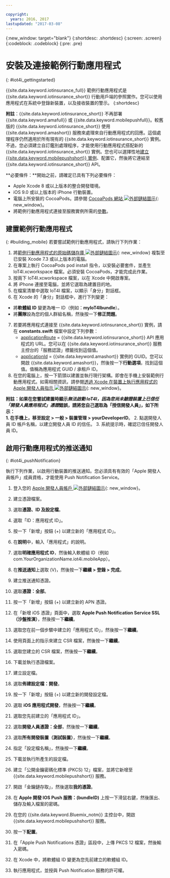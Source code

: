 ```yaml
---

copyright:
  years: 2016, 2017
lastupdated: "2017-03-08"
---
```


<!-- Common attributes used in the template are defined as follows: -->
{:new_window: target="blank"}
{:shortdesc: .shortdesc}
{:screen: .screen}
{:codeblock: .codeblock}
{:pre: .pre}


<!-- {{site.data.keyword.iotinsurance_full}}  {{site.data.keyword.iotinsurance_short}}  -->


# 安裝及連接範例行動應用程式
{: #iot4i_gettingstarted}

{{site.data.keyword.iotinsurance_full}} 範例行動應用程式是 {{site.data.keyword.iotinsurance_short}} 行動用戶端的參照實作。您可以使用應用程式在系統中登錄新裝置，以及接收裝置的警示。
{:shortdesc}

**附註**：{{site.data.keyword.iotinsurance_short}} 不再部署 {{site.data.keyword.amafull}} 或 {{site.data.keyword.mobilepushfull}}。較舊版的 {{site.data.keyword.iotinsurance_short}} 使用 {{site.data.keyword.amashort}} 服務來處理來自行動應用程式的回應。這個處理程序仍然適用於所有現有的 {{site.data.keyword.iotinsurance_short}} 實例。不過，您必須建立自訂鑑別處理程序，才能使用行動應用程式搭配新的
{{site.data.keyword.iotinsurance_short}} 實例。您也可以選擇性地[建立 {{site.data.keyword.mobilepushshort}} 實例](../mobilepush/index.html)、配置它，然後將它連結至 {{site.data.keyword.iotinsurance_short}} API。

**必要條件：**開始之前，請確定已具有下列必要條件：
  - Apple Xcode 8 或以上版本的整合開發環境。
  - iOS 9.0 或以上版本的 iPhone 行動裝置。
  - 電腦上所安裝的 CocoaPods。請參閱 [CocoaPods 網站 ![外部鏈結圖示](../../icons/launch-glyph.svg)](https://guides.cocoapods.org/using/getting-started.html){: new_window}。
  - 將範例行動應用程式連接至服務實例所需的[參數](#iot4i_mobileParam)。

## 建置範例行動應用程式
{: #building_mobile}
若要嘗試範例行動應用程式，請執行下列作業：

1. 將[範例行動應用程式的原始碼儲存庫 ![外部鏈結圖示](../../icons/launch-glyph.svg)](https://github.com/ibm-watson-iot/ioti-mobile){: new_window} 複製至已安裝 Xcode 7.3 或以上版本的電腦。
2. 在專案上執行 CocoaPods pod install 指令，以安裝必要套件，並產生 IoT4I.xcworkspace 檔案。必須安裝 CocoaPods，才能完成此作業。
3. 按兩下 IoT4I.xcworkspace 檔案，以在 Xcode 中開啟專案。
4. 將 iPhone 連接至電腦，並將它選取為建置目的地。
5. 在檔案清單中選取 IoT4I 檔案，以顯示「身分」對話框。
6. 在 Xcode 的「身分」對話框中，進行下列變更：
  - 將**軟體組 ID** 變更為唯一 ID（例如：**myIoT4Ibundle**）。
  - 將**團隊**設為您的個人群組名稱，然後按一下**修正問題**。
7. 若要將應用程式連接至 {{site.data.keyword.iotinsurance_short}} 實例，請在 **constants.swift** 檔案中設定下列參數：  
    - [applicationRoute](#iot4i_mobileParam) = {{site.data.keyword.iotinsurance_short}} API 應用程式的 URL。您可以在 {{site.data.keyword.iotinsurance_short}} 服務主控台的「服務認證」標籤找到這個值。
    - [applicationId](#iot4i_mobileParam) = {{site.data.keyword.amashort}} 實例的 GUID。您可以開啟 {{site.data.keyword.amashort}}，然後按一下**行動選項**，找到這個值。值稱為應用程式 GUID / 承租戶 ID。
8. 在您的電腦上，按一下箭頭以建置並執行現行架構。即會在手機上安裝範例行動應用程式。如需相關資訊，請參閱[透過 Xcode 在裝置上執行應用程式的 Apple 開發人員指示 ![外部鏈結圖示](../../icons/launch-glyph.svg)](https://developer.apple.com/library/mac/documentation/IDEs/Conceptual/AppDistributionGuide/LaunchingYourApponDevices/LaunchingYourApponDevices.html){: new_window}。

  **附註：**如果在您嘗試建置時顯示*無法啟動 IoT4I，因為您尚未驗證裝置上已信任「開發人員應用程式」憑證*錯誤，請將您自己選取為「授信開發人員」，如下所示：  
    1. 在手機上，移至**設定 > 一般 > 裝置管理 > yourDeveloperID**。
    2. 點選開發人員 ID 帳戶名稱，以建立開發人員 ID 的信任。
    3. 系統提示時，確認已信任開發人員 ID。

## 啟用行動應用程式的推送通知
{: #iot4i_pushNotification}

執行下列作業，以啟用行動裝置的推送通知。您必須具有有效的「Apple 開發人員帳戶」成員資格，才能使用 Push Notification Service。

1. 登入您的 [Apple 開發人員帳戶 ![外部鏈結圖示](../../icons/launch-glyph.svg)](https://developer.apple.com/account){: new_window}。

2. 建立憑證檔案。
  1. 選取**憑證、ID 及設定檔**。
  2. 選取「ID：應用程式 ID」。
  3. 按一下「新增」按鈕 (+) 以建立新的「應用程式 ID」。
  4. 在**說明**中，輸入「應用程式」的說明。
  5. 選取**明確應用程式 ID**，然後輸入軟體組 ID（例如 com.YourOrganizationName.iot4i.mobileApp）。
  6. 在**推送通知**上選取 (V)，然後按一下**繼續 > 登錄 > 完成**。

3. 建立推送通知憑證。
  1. 選取**憑證：全部**。
  2. 按一下「新增」按鈕 (+) 以建立新的 APN 憑證。
  3. 在「新增 iOS 憑證」頁面中，選取 **Apple Push Notification Service SSL（沙盤推演）**，然後按一下**繼續**。
  4. 選取您在前一個步驟中建立的「應用程式 ID」，然後按一下**繼續**。
  5. 使用頁面上的指示來建立 CSR 檔案，然後按一下**繼續**。
  6. 選取您建立的 CSR 檔案，然後按一下**繼續**。
  7. 下載並執行憑證檔案。

4. 建立設定檔。
  1. 選取**佈建設定檔：開發**。
  2. 按一下「新增」按鈕 (+) 以建立新的開發設定檔。
  3. 選取 **iOS 應用程式開發**，然後按一下**繼續**。
  4. 選取您先前建立的「應用程式 ID」。
  5. 選取**開發人員憑證：全部**，然後按一下**繼續**。
  5. 選取**所有開發裝置（測試裝置）**，然後按一下**繼續**。
  6. 指定「設定檔名稱」，然後按一下**繼續**。
  7. 下載並執行所產生的設定檔。

5. 建立「公開金鑰密碼化標準 (PKCS) 12」檔案，並將它新增至 {{site.data.keyword.mobilepushshort}} 服務。
  1. 開啟「金鑰鏈存取」，然後選取**我的憑證**。
  2. 在 **Apple 開發 IOS Push 服務：(bundleID)** 上按一下滑鼠右鍵，然後匯出、儲存及輸入檔案的密碼。
  3. 在您的 {{site.data.keyword.Bluemix_notm}} 主控台中，開啟 {{site.data.keyword.mobilepushshort}} 服務。
  4. 按一下**配置**。
  5. 在「Apple Push Notifications 憑證」區段中，上傳 PKCS 12 檔案，然後輸入密碼。
  6. 在 Xcode 中，將軟體組 ID 變更為您先前建立的軟體組 ID。
  7. 執行應用程式，並授與 Push Notification 服務的許可權。
